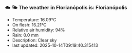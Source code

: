 ### ☁️ 🌤️  The weather in Florianópolis is: Florianópolis

- Temperature: 16.09°C
- On flesh: 16.21°C
- Relative air humidity: 94%
- Rain: 0.0 mm
- Description: Clear sky
- last updated: 2025-10-14T09:19:40.315413
